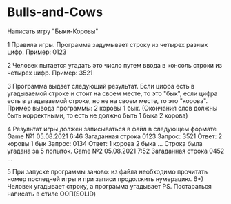 # Bulls-and-Cows

Написать игру "Быки-Коровы"

1 Правила игры. Программа задумывает строку из четырех разных цифр. Пример: 0123

2 Человек пытается угадать это число путем ввода в консоль строки из четырех цифр. Пример: 3521

3 Программа выдает следующий результат. Если цифра есть в угадываемой строке и стоит на своем месте, то это "бык", если цифра есть в угадываемой строке, но не на своем месте, то это "корова". Пример вывода программы: 2 коровы 1 бык. (Окончания слов должны быть корректными, то есть не должно быть 1 быка 2 корова)

4 Результат игры должен записываться в файл в следующем формате Game №1 05.08.2021 6:46 Загаданная строка 0123 Запрос: 3521 Ответ: 2 коровы 1 бык Запрос: 0134 Ответ: 1 корова 2 быка ... Строка была угадана за 5 попыток. Game №2 05.08.2021 7:52 Загаданная строка 0452 ...

5 При запуске программы заново: из файла необходимо прочитать номер последней игры и при записи продолжить нумерацию. 6*) Человек угадывает строку, а программа угадывает PS. Постараться написать в стиле ООП(SOLID)
